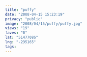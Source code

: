 ```yaml
---
title: "puffy"
date: "2008-04-15 15:23:19"
privacy: "public"
image: "2008/04/15/puffy/puffy.jpg"
views: "19"
faves: "0"
lat: "51477086"
lng: "-235165"
tags:
---
```


